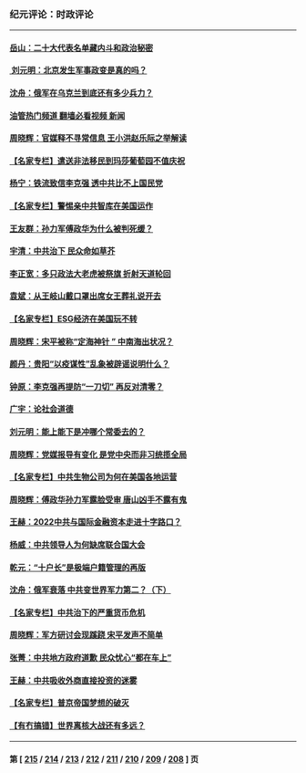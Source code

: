 ### 纪元评论：时政评论
---
#### [岳山：二十大代表名单藏内斗和政治秘密](../../pages/nsc1025/n13833108.md?09270330) 
#### [ 刘元明：北京发生军事政变是真的吗？](../../pages/nsc1025/n13833149.md?09270330) 
#### [沈舟：俄军在乌克兰到底还有多少兵力？](../../pages/nsc1025/n13832673.md?09270330) 
#### [油管热门频道 翻墙必看视频 新闻](ok?09270330)
#### [周晓辉：官媒释不寻常信息 王小洪赵乐际之举解读](../../pages/nsc1025/n13832510.md?09270330) 
#### [【名家专栏】遣送非法移民到玛莎葡萄园不值庆祝](../../pages/nsc1025/n13832416.md?09270330) 
#### [杨宁：铁流致信李克强 透中共比不上国民党](../../pages/nsc1025/n13832504.md?09270330) 
#### [【名家专栏】警惕亲中共智库在美国运作](../../pages/nsc1025/n13832414.md?09270330) 
#### [王友群：孙力军傅政华为什么被判死缓？](../../pages/nsc1025/n13832108.md?09270330) 
#### [宇清：中共治下 民众命如草芥](../../pages/nsc1025/n13832306.md?09270330) 
#### [李正宽：多只政法大老虎被祭旗 折射天道轮回](../../pages/nsc1025/n13832271.md?09270330) 
#### [袁斌：从王岐山戴口罩出席女王葬礼说开去](../../pages/nsc1025/n13832163.md?09270330) 
#### [【名家专栏】ESG经济在美国玩不转](../../pages/nsc1025/n13831989.md?09270330) 
#### [周晓辉：宋平被称“定海神针 ” 中南海出状况？](../../pages/nsc1025/n13832143.md?09270330) 
#### [颜丹：贵阳“以疫谋性”乱象被辟谣说明什么？](../../pages/nsc1025/n13831509.md?09270330) 
#### [钟原：李克强再提防“一刀切” 再反对清零？](../../pages/nsc1025/n13831687.md?09270330) 
#### [广宇：论社会道德](../../pages/nsc1025/n13831726.md?09270330) 
#### [刘元明：能上能下是冲哪个常委去的？](../../pages/nsc1025/n13831514.md?09270330) 
#### [周晓辉：党媒报导有变化 是党中央而非习统揽全局](../../pages/nsc1025/n13831513.md?09270330) 
#### [【名家专栏】中共生物公司为何在美国各地运营](../../pages/nsc1025/n13831288.md?09270330) 
#### [周晓辉：傅政华孙力军露脸受审 唐山凶手不露有鬼](../../pages/nsc1025/n13831361.md?09270330) 
#### [王赫：2022中共与国际金融资本走进十字路口？](../../pages/nsc1025/n13831097.md?09270330) 
#### [杨威：中共领导人为何缺席联合国大会](../../pages/nsc1025/n13830895.md?09270330) 
#### [乾元：“十户长”是极端户籍管理的再版](../../pages/nsc1025/n13830892.md?09270330) 
#### [沈舟：俄军衰落 中共变世界军力第二？（下）](../../pages/nsc1025/n13830635.md?09270330) 
#### [【名家专栏】中共治下的严重货币危机](../../pages/nsc1025/n13830462.md?09270330) 
#### [周晓辉：军方研讨会现蹊跷 宋平发声不简单](../../pages/nsc1025/n13830726.md?09270330) 
#### [张菁：中共地方政府道歉 民众忧心“都在车上”](../../pages/nsc1025/n13830714.md?09270330) 
#### [王赫：中共吸收外商直接投资的迷雾](../../pages/nsc1025/n13830276.md?09270330) 
#### [【名家专栏】普京帝国梦想的破灭](../../pages/nsc1025/n13830461.md?09270330) 
#### [【有冇搞错】世界离核大战还有多远？](../../pages/nsc1025/n13830170.md?09270330) 

---
#### 第 [ [215](./215.md?09270330) / [214](./214.md?09270330) / [213](./213.md?09270330) / [212](./212.md?09270330) / [211](./211.md?09270330) / [210](./210.md?09270330) / [209](./209.md?09270330) / [208](./208.md?09270330) ] 页
